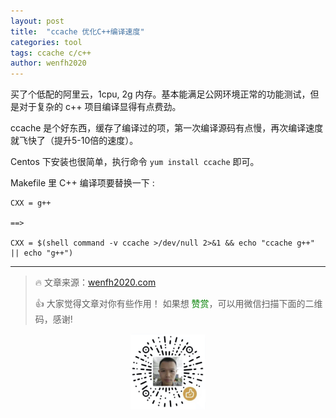 ```yaml
---
layout: post
title:  "ccache 优化C++编译速度"
categories: tool
tags: ccache c/c++
author: wenfh2020
---
```




买了个低配的阿里云，1cpu, 2g 内存。基本能满足公网环境正常的功能测试，但是对于复杂的 c++ 项目编译显得有点费劲。

ccache 是个好东西，缓存了编译过的项，第一次编译源码有点慢，再次编译速度就飞快了（提升5-10倍的速度）。

Centos 下安装也很简单，执行命令 `yum install ccache` 即可。

Makefile 里 C++ 编译项要替换一下 :

```shell
CXX = g++

==>

CXX = $(shell command -v ccache >/dev/null 2>&1 && echo "ccache g++" || echo "g++")
```

---

> 🔥 文章来源：[wenfh2020.com](https://wenfh2020.com/)
>
> 👍 大家觉得文章对你有些作用！ 如果想 <font color=green>赞赏</font>，可以用微信扫描下面的二维码，感谢!
<div align=center><img src="/images/2020-08-06-15-49-47.png" width="120"/></div>